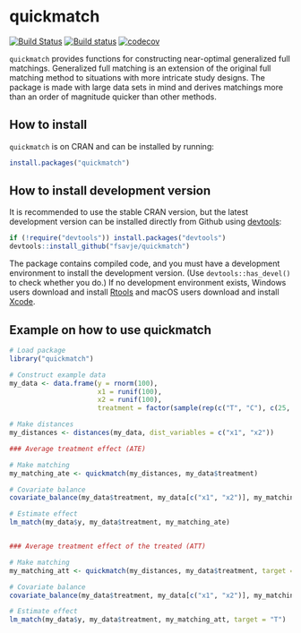 # quickmatch

[![Build Status](https://travis-ci.org/fsavje/quickmatch.svg?branch=master)](https://travis-ci.org/fsavje/quickmatch)
[![Build status](https://ci.appveyor.com/api/projects/status/beypek5qq868d4yf/branch/master?svg=true)](https://ci.appveyor.com/project/fsavje/quickmatch/branch/master)
[![codecov](https://codecov.io/gh/fsavje/quickmatch/branch/master/graph/badge.svg)](https://codecov.io/gh/fsavje/quickmatch)

`quickmatch` provides functions for constructing near-optimal generalized full matchings. Generalized full matching is an extension of the original full matching method to situations with more intricate study designs. The package is made with large data sets in mind and derives matchings more than an order of magnitude quicker than other methods.


## How to install

`quickmatch` is on CRAN and can be installed by running:

```R
install.packages("quickmatch")
```

## How to install development version

It is recommended to use the stable CRAN version, but the latest development version can be installed directly from Github using [devtools](https://github.com/hadley/devtools):

```R
if (!require("devtools")) install.packages("devtools")
devtools::install_github("fsavje/quickmatch")
```

The package contains compiled code, and you must have a development environment to install the development version. (Use `devtools::has_devel()` to check whether you do.) If no development environment exists, Windows users download and install [Rtools](https://cran.r-project.org/bin/windows/Rtools/) and macOS users download and install [Xcode](https://itunes.apple.com/us/app/xcode/id497799835).


## Example on how to use quickmatch

```R
# Load package
library("quickmatch")

# Construct example data
my_data <- data.frame(y = rnorm(100),
                      x1 = runif(100),
                      x2 = runif(100),
                      treatment = factor(sample(rep(c("T", "C"), c(25, 75)))))

# Make distances
my_distances <- distances(my_data, dist_variables = c("x1", "x2"))

### Average treatment effect (ATE)

# Make matching
my_matching_ate <- quickmatch(my_distances, my_data$treatment)

# Covariate balance
covariate_balance(my_data$treatment, my_data[c("x1", "x2")], my_matching_ate)

# Estimate effect
lm_match(my_data$y, my_data$treatment, my_matching_ate)


### Average treatment effect of the treated (ATT)

# Make matching
my_matching_att <- quickmatch(my_distances, my_data$treatment, target = "T")

# Covariate balance
covariate_balance(my_data$treatment, my_data[c("x1", "x2")], my_matching_att, target = "T")

# Estimate effect
lm_match(my_data$y, my_data$treatment, my_matching_att, target = "T")
```
